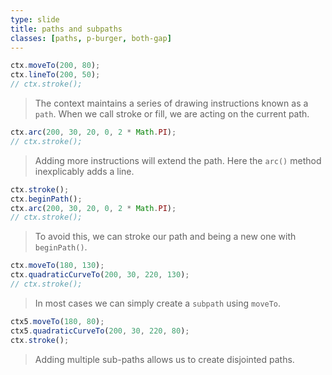 ```yaml
---
type: slide
title: paths and subpaths
classes: [paths, p-burger, both-gap]
---
```




```js
ctx.moveTo(200, 80);
ctx.lineTo(200, 50);
// ctx.stroke();
```

<div><canvas id="paths1" width="200" height="120"></canvas></div>

> The context maintains a series of drawing instructions known as a `path`.
> When we call stroke or fill, we are acting on the current path.


```js
ctx.arc(200, 30, 20, 0, 2 * Math.PI);
// ctx.stroke();
```

<div><canvas id="paths2" width="200" height="120"></canvas></div>

> Adding more instructions will extend the path.
> Here the `arc()` method inexplicably adds a line.


```js
ctx.stroke();
ctx.beginPath();
ctx.arc(200, 30, 20, 0, 2 * Math.PI);
// ctx.stroke();
```

<div><canvas id="paths3" width="200" height="120"></canvas></div>

> To avoid this, we can stroke our path and being a new one with `beginPath()`.


```js
ctx.moveTo(180, 130);
ctx.quadraticCurveTo(200, 30, 220, 130);
// ctx.stroke();
```

<div><canvas id="paths4" width="200" height="120"></canvas></div>

> In most cases we can simply create a `subpath` using `moveTo`.

```js
ctx5.moveTo(180, 80);
ctx5.quadraticCurveTo(200, 30, 220, 80);
ctx.stroke();
```

<div><canvas id="paths5" width="200" height="120"></canvas></div>

> Adding multiple sub-paths allows us to create disjointed paths.


<script type="module">
    import {grid, horizontal, vertical} from './grid.js';

    const ctx1 = document.querySelector("#paths1").getContext('2d');
    const ctx2 = document.querySelector("#paths2").getContext('2d');
    const ctx3 = document.querySelector("#paths3").getContext('2d');
    const ctx4 = document.querySelector("#paths4").getContext('2d');
    const ctx5 = document.querySelector("#paths5").getContext('2d');
    for (const ctx of [ctx1, ctx2, ctx3, ctx4, ctx5]) {
        grid(ctx, 50, 5);
        ctx.moveTo(100, 80);
        ctx.lineTo(100, 50);
    }
    ctx2.arc(100, 30, 20, 0, 2 * Math.PI);
    for (const ctx of [ctx3, ctx4, ctx5]) {
        ctx.stroke();
        ctx.beginPath();
        ctx.arc(100, 30, 20, 0, 2 * Math.PI);
    }
    for (const ctx of [ctx4, ctx5]) {
        ctx.moveTo(80, 130);
        ctx.quadraticCurveTo(100, 30, 120, 130);
    }
    ctx5.moveTo(80, 80);
    ctx5.quadraticCurveTo(100, 30, 120, 80);

    for (const ctx of [ctx1, ctx2, ctx3, ctx4, ctx5]) {
        ctx.stroke();
    }
</script>